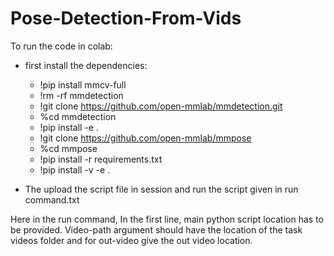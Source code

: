 # Pose-Detection-From-Vids
To run the code in colab:
- first install the dependencies: 
    - !pip install mmcv-full
    - !rm -rf mmdetection
    - !git clone https://github.com/open-mmlab/mmdetection.git
    - %cd mmdetection
    - !pip install -e .
    - !git clone https://github.com/open-mmlab/mmpose
    - %cd mmpose
    - !pip install -r requirements.txt
    - !pip install -v -e .

- The upload the script file in session and run the script given in run command.txt
    
Here in the run command, In the first line, main python script location has to be provided. Video-path argument should have the location of the task videos folder and for out-video give the out video location.
